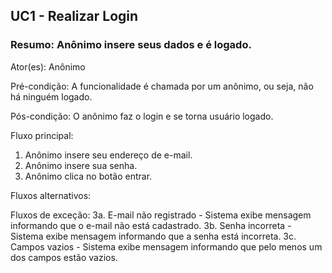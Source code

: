 ## UC1 - Realizar Login

### Resumo: Anônimo insere seus dados e é logado.

Ator(es): Anônimo

Pré-condição: A funcionalidade é chamada por um anônimo, ou seja, não há ninguém logado.

Pós-condição: O anônimo faz o login e se torna usuário logado.

Fluxo principal: 
1. Anônimo insere seu endereço de e-mail.
2. Anônimo insere sua senha.
3. Anônimo clica no botão entrar.

Fluxos alternativos:

Fluxos de exceção:
3a. E-mail não registrado - Sistema exibe mensagem informando que o e-mail não está cadastrado.
3b. Senha incorreta - Sistema exibe mensagem informando que a senha está incorreta.
3c. Campos vazios - Sistema exibe mensagem informando que pelo menos um dos campos estão vazios.
  
